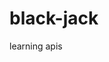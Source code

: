 <!-- '{"name":"Black JAck","version": 12,"tech": ["HTML","CSS",""Javascript],"tags":["frontend"],"snapshots":[]}' -->
# black-jack
learning apis

